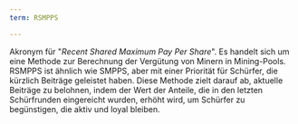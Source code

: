 ```yaml
---
term: RSMPPS

---
```

Akronym für "*Recent Shared Maximum Pay Per Share*". Es handelt sich um eine Methode zur Berechnung der Vergütung von Minern in Mining-Pools. RSMPPS ist ähnlich wie SMPPS, aber mit einer Priorität für Schürfer, die kürzlich Beiträge geleistet haben. Diese Methode zielt darauf ab, aktuelle Beiträge zu belohnen, indem der Wert der Anteile, die in den letzten Schürfrunden eingereicht wurden, erhöht wird, um Schürfer zu begünstigen, die aktiv und loyal bleiben.